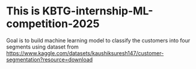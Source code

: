 # This is KBTG-internship-ML-competition-2025
Goal is to build machine learning model to classify the customers into four segments
using dataset from https://www.kaggle.com/datasets/kaushiksuresh147/customer-segmentation?resource=download
